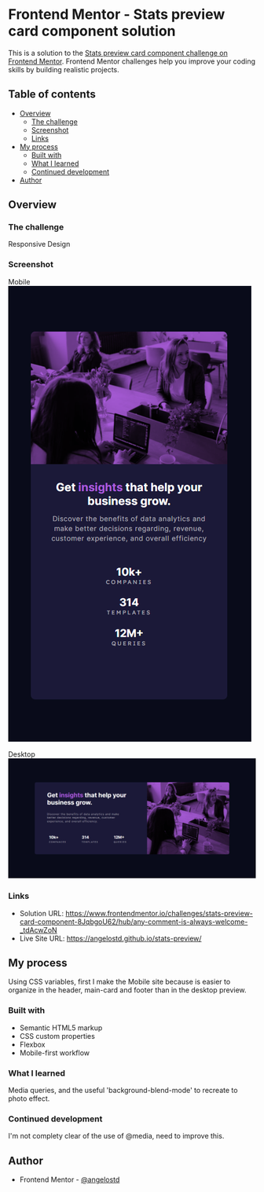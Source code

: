 # Frontend Mentor - Stats preview card component solution

This is a solution to the [Stats preview card component challenge on Frontend Mentor](https://www.frontendmentor.io/challenges/stats-preview-card-component-8JqbgoU62). Frontend Mentor challenges help you improve your coding skills by building realistic projects. 

## Table of contents

- [Overview](#overview)
  - [The challenge](#the-challenge)
  - [Screenshot](#screenshot)
  - [Links](#links)
- [My process](#my-process)
  - [Built with](#built-with)
  - [What I learned](#what-i-learned)
  - [Continued development](#continued-development)
- [Author](#author)

## Overview

### The challenge

Responsive Design

### Screenshot

Mobile 
![](./images/Screenshot_mobile.png)

Desktop
![](./images/Screenshot_desktop.png)

### Links

- Solution URL: https://www.frontendmentor.io/challenges/stats-preview-card-component-8JqbgoU62/hub/any-comment-is-always-welcome-_tdAcwZoN
- Live Site URL: https://angelostd.github.io/stats-preview/

## My process

  Using CSS variables, first I make the Mobile site because is easier to organize in the header, main-card and footer than in the desktop preview.

### Built with

- Semantic HTML5 markup
- CSS custom properties
- Flexbox
- Mobile-first workflow

### What I learned

Media queries, and the useful 'background-blend-mode' to recreate to photo effect.

### Continued development

I'm not complety clear of the use of @media, need to improve this.

## Author

- Frontend Mentor - [@angelostd](https://www.frontendmentor.io/profile/angelostd)

